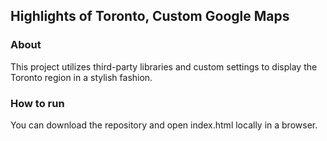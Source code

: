 ## Highlights of Toronto, Custom Google Maps

### About
This project utilizes third-party libraries and custom settings to display the Toronto region in a stylish fashion.

### How to run
You can download the repository and open index.html locally in a browser.